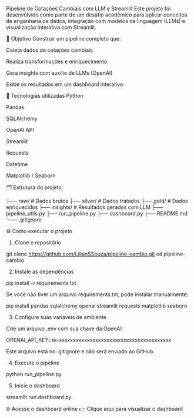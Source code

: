 Pipeline de Cotações Cambiais com LLM e Streamlit
Este projeto foi desenvolvido como parte de um desafio acadêmico para aplicar conceitos de engenharia de dados, integração com modelos de linguagem (LLMs) e visualização interativa com Streamlit.

📌 Objetivo
Construir um pipeline completo que:

Coleta dados de cotações cambiais

Realiza transformações e enriquecimento

Gera insights com auxílio de LLMs (OpenAI)

Exibe os resultados em um dashboard interativo

🧰 Tecnologias utilizadas
Python

Pandas

SQLAlchemy

OpenAI API

Streamlit

Requests

Datetime

Matplotlib / Seaborn

🗂️ Estrutura do projeto

├── raw/           # Dados brutos
├── silver/        # Dados tratados
├── gold/          # Dados enriquecidos
├── insights/      # Resultados gerados com LLM
├── pipeline_utils.py
├── run_pipeline.py
├── dashboard.py
├── README.md
└── .gitignore


⚙️ Como executar o projeto

1. Clone o repositório

git clone https://github.com/LilianSSouza/pipeline-cambio.git
cd pipeline-cambio

2. Instale as dependências

pip install -r requirements.txt

Se você não tiver um arquivo requirements.txt, pode instalar manualmente:

pip install pandas sqlalchemy openai streamlit requests matplotlib seaborn

3. Configure suas variáveis de ambiente

Crie um arquivo .env com sua chave da OpenAI:

OPENAI_API_KEY=sk-xxxxxxxxxxxxxxxxxxxxxxxxxxxxxxxxxxxxxxxx

Este arquivo está no .gitignore e não será enviado ao GitHub.

4. Execute o pipeline

python run_pipeline.py

5. Inicie o dashboard

streamlit run dashboard.py

🌐 Acesse o dashboard online
👉 Clique aqui para visualizar o dashboard